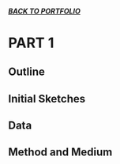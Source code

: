 ##### [**BACK TO PORTFOLIO**](/portfoliopage_main.md)


# PART 1

## Outline

## Initial Sketches

## Data

## Method and Medium
